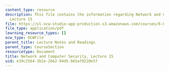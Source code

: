 ```yaml
---
content_type: resource
description: This file contains the information regarding Network and Computer Security,
  Lecture 15
file: https://ol-ocw-studio-app-production.s3.amazonaws.com/courses/6-857-network-and-computer-security-spring-2014/e39c25643b2e2bb294d5b65af0220e57_MIT6_857S14_Lec15.pdf
file_type: application/pdf
learning_resource_types: []
ocw_type: OCWFile
parent_title: Lecture Notes and Readings
parent_type: CourseSection
resourcetype: Document
title: Network and Computer Security, Lecture 15
uid: e39c2564-3b2e-2bb2-94d5-b65af0220e57
---
```

